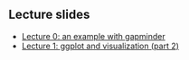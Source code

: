 
## Lecture slides

- [Lecture 0: an example with gapminder](/lec0/lec0_gapminder_example.html)
- [Lecture 1: ggplot and visualization (part 2)](/lec1/lec1_ggplot_r4ds_part2.html)